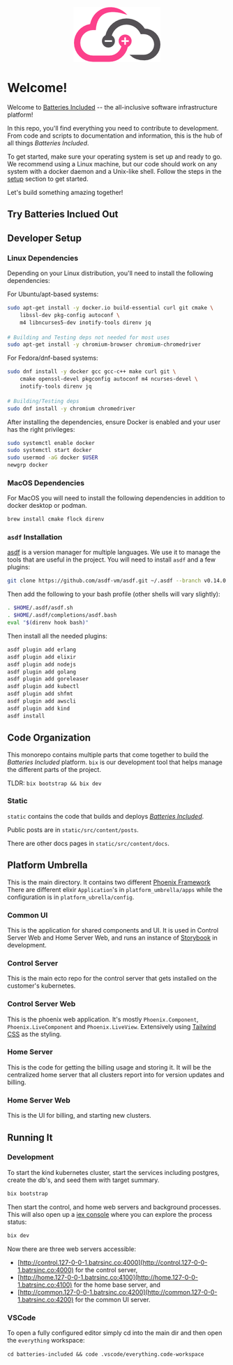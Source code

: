 <p align="center">
  <img src="./static/public/images/emails/logo.png"/>
</p>

# Welcome!

Welcome to [Batteries Included](https://www.batteriesincl.com/) -- the
all-inclusive software infrastructure platform!

In this repo, you'll find everything you need to contribute to development. From
code and scripts to documentation and information, this is the hub of all things
_Batteries Included_.

To get started, make sure your operating system is set up and ready to go. We
recommend using a Linux machine, but our code should work on any system with a
docker daemon and a Unix-like shell. Follow the steps in the [setup](#setup)
section to get started.

Let's build something amazing together!

## Try Batteries Inclued Out

### 

## Developer Setup

### Linux Dependencies

Depending on your Linux distribution, you'll need to install the following
dependencies:

For Ubuntu/apt-based systems:

```bash
sudo apt-get install -y docker.io build-essential curl git cmake \
    libssl-dev pkg-config autoconf \
    m4 libncurses5-dev inotify-tools direnv jq 

# Building and Testing deps not needed for most uses
sudo apt-get install -y chromium-browser chromium-chromedriver
```

For Fedora/dnf-based systems:

```bash
sudo dnf install -y docker gcc gcc-c++ make curl git \
    cmake openssl-devel pkgconfig autoconf m4 ncurses-devel \
    inotify-tools direnv jq

# Building/Testing deps
sudo dnf install -y chromium chromedriver
```

After installing the dependencies, ensure Docker is enabled and your user has
the right privileges:

```bash
sudo systemctl enable docker
sudo systemctl start docker
sudo usermod -aG docker $USER
newgrp docker
```

### MacOS Dependencies

For MacOS you will need to install the following dependencies in addition to
docker desktop or podman.

```bash
brew install cmake flock direnv
```

### `asdf` Installation

[asdf](https://asdf-vm.com/) is a version manager for multiple languages. We use
it to manage the tools that are useful in the project. You will need to install
`asdf` and a few plugins:

```bash
git clone https://github.com/asdf-vm/asdf.git ~/.asdf --branch v0.14.0
```

Then add the following to your bash profile (other shells will vary slightly):

```bash
. $HOME/.asdf/asdf.sh
. $HOME/.asdf/completions/asdf.bash
eval "$(direnv hook bash)"
```

Then install all the needed plugins:

```bash
asdf plugin add erlang
asdf plugin add elixir
asdf plugin add nodejs
asdf plugin add golang
asdf plugin add goreleaser
asdf plugin add kubectl
asdf plugin add shfmt
asdf plugin add awscli
asdf plugin add kind
asdf install
```

## Code Organization

This monorepo contains multiple parts that come together to build the _Batteries
Included_ platform. `bix` is our development tool that helps manage the
different parts of the project.

TLDR: `bix bootstrap && bix dev`

### Static

`static` contains the code that builds and deploys
[_Batteries Included_](https://www.batteriesincl.com).

Public posts are in `static/src/content/posts`.

There are other docs pages in `static/src/content/docs`.

## Platform Umbrella

This is the main directory. It contains two different
[Phoenix Framework](https://phoenixframework.org/) There are different elixir
`Application`'s in `platform_umbrella/apps` while the configuration is in
`platform_ubrella/config`.

### Common UI

This is the application for shared components and UI. It is used in Control
Server Web and Home Server Web, and runs an instance of
[Storybook](https://github.com/phenixdigital/phoenix_storybook) in development.

### Control Server

This is the main ecto repo for the control server that gets installed on the
customer's kubernetes.

### Control Server Web

This is the phoenix web application. It's mostly `Phoenix.Component`,
`Phoenix.LiveComponent` and `Phoenix.LiveView`. Extensively using
[Tailwind CSS](https://tailwindcss.com/) as the styling.

### Home Server

This is the code for getting the billing usage and storing it. It will be the
centralized home server that all clusters report into for version updates and
billing.

### Home Server Web

This is the UI for billing, and starting new clusters.

## Running It

### Development

To start the kind kubernetes cluster, start the services including postgres,
create the db's, and seed them with target summary.

```bash
bix bootstrap
```

Then start the control, and home web servers and background processes. This will
also open up a
[iex console](https://elixirschool.com/en/lessons/basics/iex_helpers) where you
can explore the process status:

```bash
bix dev
```

Now there are three web servers accessible:

- [http://control.127-0-0-1.batrsinc.co:4000](http://control.127-0-0-1.batrsinc.co:4000)
  for the control server,
- [http://home.127-0-0-1.batrsinc.co:4100](http://home.127-0-0-1.batrsinc.co:4100)
  for the home base server, and
- [http://common.127-0-0-1.batrsinc.co:4200](http://common.127-0-0-1.batrsinc.co:4200)
  for the common UI server.

### VSCode

To open a fully configured editor simply cd into the main dir and then open the
`everything` workspace:

`cd batteries-included && code .vscode/everything.code-workspace`
